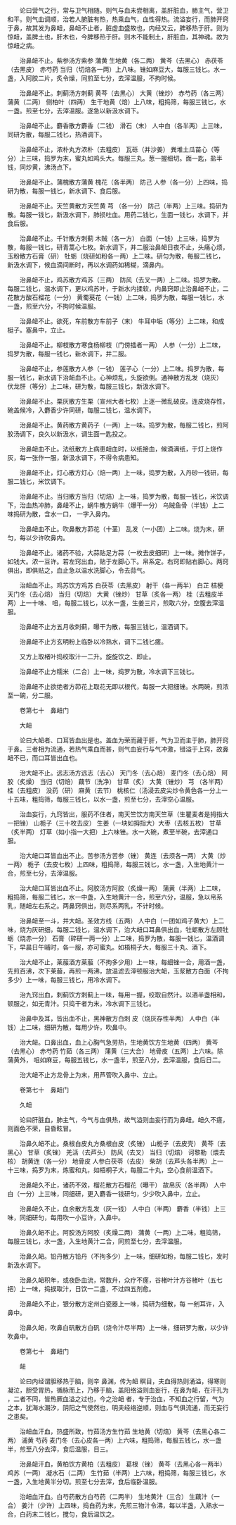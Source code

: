 <!-- { "loadSidebar": true } -->
　　论曰营气之行，常与卫气相随。则气与血未尝相离，盖肝脏血，肺主气，营卫和平。则气血调顺，治若人腑脏有热，热乘血气，血性得热。流溢妄行，而肺开窍于鼻，故其发为鼻衄，鼻衄不止者，脏虚血盛故也，内经又云，脾移热于肝。则为惊衄，盖脾土也，肝木也，今脾移热于肝。则木不能制土，肝脏血，其神魂。故为惊衄之病。

　　治鼻衄不止。紫参汤方紫参 蒲黄 生地黄（各二两） 黄芩（去黑心） 赤茯苓（去黑皮） 赤芍药 当归（切焙各一两）上八味。锉如麻豆大，每服三钱匕。水一盏，入阿胶二片，炙令燥，同煎至七分，去滓温服，不拘时候。

　　治鼻衄不止。刺蓟汤方刺蓟 黄芩（去黑心） 大黄（锉炒） 赤芍药（各三两） 蒲黄（二两） 侧柏叶（四两） 生干地黄（焙）上八味，粗捣筛，每服三钱匕，水一盏。煎至七分，去滓温服。逐急以新汲水调下。

　　治鼻衄不止。麝香散方麝香（二钱） 滑石（末） 人中白（各半两）上三味，同研为散，每服二钱匕，热酒调下。

　　治鼻衄不止，浓朴丸方浓朴（去粗皮） 瓦砾（并沙姜） 粪堆土瓜苗心（等分）上三味，捣罗为末，蜜丸如鸡头大。每服三丸。葱一握细切。面一匙，盐半钱，同炒黄，沸汤点下。

　　治鼻衄不止。蒲槐散方蒲黄 槐花（各半两） 防己 人参（各一分）上四味，捣研为散，每服一钱匕，新水调下、食后服。

　　治鼻衄不止。天竺黄散方天竺黄 芎 （各一分） 防己（半两）上三味。捣研为散。每服一钱匕，新汲水调下，肺损吐血。用药二钱匕，生面一钱匕，水调下，并食后服。

　　治鼻衄不止。千针散方刺蓟 木贼（各一方） 白面（一钱）上三味，捣罗为散，每服一钱匕，研青蒿心七枚。新水调下，并二服治鼻衄日夜不止，头痛心烦，玉粉散方石膏（研） 牡蛎（烧研如粉各一两）上二味。研匀为散，每服二钱匕，新汲水调下，候血滴间断时，再以水调药如稀糊，滴鼻内。

　　治鼻衄不止，鸡苏散方鸡苏（三两） 防风（去叉一两）上二味。捣罗为散。每服二钱匕，温水调下，更以鸡苏叶，于新水内揉软，内鼻窍即止治鼻衄不止，二花散方酸石榴花（一分） 黄蜀葵花（一钱）上二味，捣罗为散，每服一钱匕，水一盏，煎至六分，不拘时候温服。

　　治鼻衄不止。欲死，车前散方车前子（末） 牛耳中垢（等分）上二味，和成梃子。塞鼻中，立止。

　　治鼻衄不止。柳枝散方寒食杨柳枝（门傍插者一两） 人参（一分）上二味，捣罗为散，每服一钱匕，新水调下，并二服。

　　治鼻衄不止，参莲散方人参（一钱） 莲子心（一分）上二味。捣罗为散，每服一钱匕，新水调下治衄血不止。心神烦乱，头旋欲倒。通神散方乱发（烧灰） 伏龙肝（等分）上二味，研为散，每服三钱匕，新汲水调下。

　　治鼻衄不止。栗灰散方生栗（宣州大者七枚）上逐一微乱破皮。连皮烧存性，碗盖候冷，入麝香少许同研，每服二钱匕，温水调下。

　　治鼻衄不止。黄药散方黄药子（一两）上一味。捣罗为散，每服二钱匕，煎阿胶汤调下，良久以新汲水，调生面一匙投之。

　　治鼻衄血不止。法纸散方上病患衄血时，以纸接血，候滴满纸，于灯上烧作灰，每一张作一服，新汲水调下，不得令病患知。

　　治鼻衄不止，灯心散方灯心（焙一两）上一味，捣罗为散，入丹砂一钱研，每服二钱匕，米饮调下。

　　治鼻衄不止。当归散方当归（切焙）上一味，捣罗为散，每服一钱匕，米饮调下，治血热冲肺，鼻衄不止，蜗牛散方蜗牛（爆干一分） 乌贼鱼骨（半钱）上二味捣研为散，含水一口， 一字入鼻内。

　　治鼻衄血不止。吹鼻散方茆花（十茎） 乱发（一小团）上二味。烧为末，研匀，每以少许吹鼻内。

　　治鼻衄不止。诸药不验，大蒜贴足方蒜（一枚去皮细研）上一味。摊作饼子，如钱大。浓一豆许。若左窍出血，贴于左脚心下。帛系定。右窍即贴右脚心。两窍俱出，即俱贴之，血止急以温水洗脚心，令去蒜气。

　　治衄血不止。鸡苏饮方鸡苏 白茯苓（去黑皮） 射干（各一两半） 白芷 桔梗 天门冬（去心焙） 当归（切焙） 大黄（锉炒） 甘草（炙各一两） 桂（去粗皮半两）上一十味、 咀，每服二钱匕，以水一盏，生姜三片，煎取六分，空腹去滓温服。

　　治鼻衄不止方五月收刺蓟，曝干为散，每服三钱匕，温酒调下。

　　治鼻衄不止方玄明粉上临卧以冷熟水，调下二钱匕瘥。

　　又方上取楮叶捣绞取汁一二升。旋旋饮之、即止。

　　治鼻衄不止方糯米（二合）上一味，捣罗为散，冷水调下三钱匕。

　　治鼻衄不止欲绝者方茆花上取花无即以根代，每服一大把细锉。水两碗，煎浓至一碗，分二服。

　　卷第七十　鼻衄门

　　大衄

　　论曰大衄者、口耳皆血出是也。盖血为荣而藏于肝，气为卫而主于肺，肺开窍于鼻。三者相为流通，若热气乘血而甚，则气血妄行与气冲激，错溢于上窍，故鼻衄不已，而口耳皆出血也。

　　治大衄不止。远志汤方远志（去心） 天门冬（去心焙） 麦门冬（去心焙） 阿胶（炙燥） 当归（切焙） 藕节（洗净） 甘草（炙） 大黄（锉炒） 芎 （各半两） 桂（去粗皮） 没药（研） 麻黄（去节） 桃核仁（汤浸去皮尖炒令黄色各一分上一十五味，粗捣筛，每服三钱匕，以水一盏，煎至七分，去滓空心温服。

　　治血妄行，九窍皆出，服药不住者，南天竺饮方南天竺草（生瞿麦者是拇指大一把锉） 山栀子（三十枚去皮） 生姜（一块如拇指大）大枣（去核五枚） 甘草（炙半两） 灯草（如小指一大把）上六味锉。水一大碗，煮至半碗，去滓通口服。

　　治大衄口耳皆血出不止。苦参汤方苦参（锉） 黄连（去须各一两） 大黄（炒一两） 栀子（去皮七枚）上四味，粗捣筛，每服三钱匕，水一盏，入生地黄汁一合，煎至七分，去滓温服。

　　治大衄口耳皆出血不止。阿胶汤方阿胶（炙燥一两） 蒲黄（半两）上二味，粗捣筛，每服二钱匕，水一中盏，入生地黄汁一合，煎至六分，温服，急以帛系乳，随衄左右系之。两鼻窍俱出，则尽系两乳，不计时候。

　　治鼻衄至一斗，并大衄。圣效方线（五两） 人中白（一团如鸡子黄大）上二味，烧为灰研细，每服二钱匕，温水调下，治大衄口耳鼻俱出血，牡蛎散方左顾牡蛎（烧赤一分） 石膏（碎研一两一分）上二味，捣罗为散，每服一钱匕，温酒调下，早晨日午晡时，各一服，亦可蜜丸。如梧桐子大，每服三十丸、酒下。

　　治大衄不止，莱菔酒方莱菔（不拘多少用）上一味，每细锉一合，用酒一盏，先煎百沸，次下莱菔，再煎一两沸，放温滤去滓顿服治大衄，玉浆散方白面（不拘多少）上一味，每服三钱匕，用冷水调下。

　　治九窍出血，刺蓟饮方刺蓟上一味，每用一握，绞取自然汁。以酒半盏相和，顿服之，如无青汁。只捣干者为末，冷水调下三钱匕。

　　治鼻中及耳，皆出血不止，黑神散方白刺 皮（烧灰存性半两） 人中白（半钱）上二味，细研为散，每用少许，吹鼻中。

　　治大衄。口鼻出血，血上心胸气急劳热，生地黄饮方生地黄（四两） 黄芩（去黑心） 赤芍药 竹茹（各三两） 蒲黄（三大合） 地骨皮（五两）上六味。除蒲黄外， 咀如麻豆，每服五钱匕，水一盏半，煎至八分，去滓温服，食后日二。

　　治大衄不止方龙骨上为末，用芦管吹入鼻中、立止。

　　卷第七十　鼻衄门

　　久衄

　　论曰肝脏血，肺主气，今气与血俱热，故气溢则血妄行而为鼻衄。衄久不瘥，则面色不荣，目昏眩冒。

　　治鼻久衄不止。桑根白皮丸方桑根白皮（炙锉） 山栀子（去皮壳） 黄芩（去黑心） 甘草（炙锉） 羌活（去芦头） 防风（去叉） 当归（切焙） 诃黎勒（煨去核） 胡黄连（各一分） 地骨皮 人参白茯苓（去皮） 柴胡（去芦头各半两）上一十三味，捣罗为末，炼蜜和丸，如梧桐子大，每服二十丸，空心食前温酒下。

　　治鼻衄久不止，诸药不效，榴花散方石榴花（曝干） 故帛灰（各半两） 人中白（一分）上三味，同细研，更入麝香一钱研匀，少少吹入鼻中，立止。

　　治鼻衄久不止，血余散方乱发（灰一钱） 人中白（半两） 麝香（半钱）上三味，同细研匀，每用吹一小豆许，入鼻中。

　　治鼻久衄不止。阿胶汤方阿胶（炙燥二两） 蒲黄（一两）上二味，粗捣筛，每服三钱匕，水一盏，入生地黄汁二合，同煎至七分，去滓温服。

　　治鼻久衄。铅丹散方铅丹（不拘多少）上一味，细研如粉，每服二钱匕，发时新汲水调下。

　　治鼻久衄积年，或夜卧血流，常数升，众疗不瘥，谷楮叶汁方谷楮叶（五七把）上一味，捣捩取汁，日饮一二盏，不过四五剂愈。

　　治鼻衄久不止，银分散方定州白瓷器上一味，捣研为细散，每 一剜耳许，入鼻中。

　　治鼻久衄，吹鼻白矾散方白矾（烧令汁尽半两）上一味，细研罗为散，以少许吹鼻中。

　　卷第七十　鼻衄门

　　衄

　　论曰内经谓胆移热于脑，则辛 鼻渊，传为衄 瞑目，夫血得热则涌溢，得寒则凝泣，胆受胃热，循脉而上，乃移于脑，盖阳络溢则血妄行，在鼻为衄，在汗孔为 ，二者不同，皆热厥血溢之过也，今之治衄 者，专于治血，不知血之行留，气为之本，犹海水潮汐，阴阳之气使然也，明夫经络逆顺，则血与气俱流通，而无妄行之患矣。

　　治衄血汗血，热盛所致，竹茹汤方生竹茹 生地黄（切焙） 黄芩（去黑心各二两） 浦黄 芍药 麦门冬（去心皮各一两）上六味，粗捣筛，每服五钱匕，水一盏半，煎至八分去滓，食后温服，日三。

　　治鼻衄汗血，黄柏饮方黄柏（去粗皮） 葛根（锉） 黄芩（去黑心各一两半） 鸡苏（一两） 凝水石（二两） 生竹茹（半两）上六味，粗捣筛，每服三钱匕，水一盏，入生地黄半分切。煎至七分去滓，食后临卧温服。

　　治衄血汗血。白芍药散方白芍药（二两半） 生地黄汁（三合） 生藕汁（一合） 姜汁（少许）上四味，捣白药为末，先煎三物汁令沸，每以半盏，入熟水一合，白药末二钱匕，搅匀，食后温饮之。


